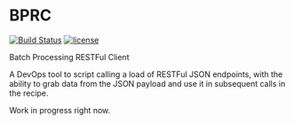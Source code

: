 # BPRC 
[![Build Status](https://travis-ci.org/bradwood/BPRC.svg?branch=master)](https://travis-ci.org/bradwood/BPRC)
[![license](https://img.shields.io/github/license/mashape/apistatus.svg?maxAge=2592000)]()

Batch Processing RESTFul Client

A DevOps tool to script calling a load of RESTFul JSON endpoints, with the ability to grab data from the JSON payload and use it in subsequent calls in the recipe.

Work in progress right now.
